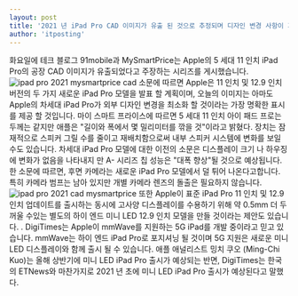 ```yaml
---
layout: post
title: '2021 년 iPad Pro CAD 이미지가 유출 된 것으로 추정되며 디자인 변경 사항이 거의 없음'
author: 'itposting'
---
```


화요일에 테크 블로그 91mobile과 MySmartPrice는 Apple의 5 세대 11 인치 iPad Pro의 공장 CAD 이미지가 유출되었다고 주장하는 시리즈를 게시했습니다.
![ipad pro 2021 mysmartprice cad](https://images.macrumors.com/t/tc7inUZ4RUMWfRqpsTQWlbqVoyY=/2500x0/filters:no_upscale():quality(90)/article-new/2021/01/ipad-pro-2021-mysmartprice-cad.jpg)
소문에 따르면 Apple은 11 인치 및 12.9 인치 버전의 두 가지 새로운 iPad Pro 모델을 발표 할 계획이며, 오늘의 이미지는 아마도 Apple의 차세대 iPad Pro가 외부 디자인 변경을 최소화 할 것이라는 가장 명확한 표시를 제공 할 것입니다.
마이 스마트 프라이스에 따르면 5 세대 11 인치 아이 패드 프로는 두께는 같지만 애플은 "길이와 폭에서 몇 밀리미터를 깎을 것"이라고 밝혔다.
 장치는 잠재적으로 스피커 그릴 수를 줄이고 재배치함으로써 내부 스피커 시스템에 변화를 보일 수도 있습니다.
차세대 iPad Pro 모델에 대한 이전의 소문은 디스플레이 크기 나 하우징에 변화가 없음을 나타내지 만 A- 시리즈 칩 성능은 "대폭 향상"될 것으로 예상됩니다.
한 소문에 따르면, 후면 카메라는 새로운 iPad Pro 모델에서 덜 튀어 나온다고합니다.
 특히 카메라 범프는 남아 있지만 개별 카메라 렌즈의 돌출은 필요하지 않습니다.
![ipad pro 2021 cad mysmartprice](https://images.macrumors.com/t/nYaTUcICrxF82v31zC2LZqUYLD0=/2500x0/filters:no_upscale():quality(90)/article-new/2021/01/ipad-pro-2021-cad-mysmartprice.jpg)
또한 Apple이 표준 ‌iPad Pro‌ 11 인치 및 12.9 인치 업데이트를 출시하는 동시에 고사양 디스플레이를 수용하기 위해 약 0.5mm 더 두꺼울 수있는 별도의 하이 엔드 미니 LED 12.9 인치 모델을 만들 것이라는 제안도 있습니다.
 .
DigiTimes는 Apple이 mmWave를 지원하는 5G iPad를 개발 중이라고 믿고 있습니다. mmWave는 하이 엔드 iPad Pro로 포지셔닝 될 것이며 5G 지원은 새로운 미니 LED 디스플레이와 함께 출시 될 수 있습니다.
애플 애널리스트 밍치 쿠오 (Ming-Chi Kuo)는 올해 상반기에 미니 LED ‌iPad Pro‌ 출시가 예상되는 반면, DigiTimes는 한국의 ETNews와 마찬가지로 2021 년 초에 미니 LED ‌iPad Pro‌ 출시가 예상된다고 말했다.